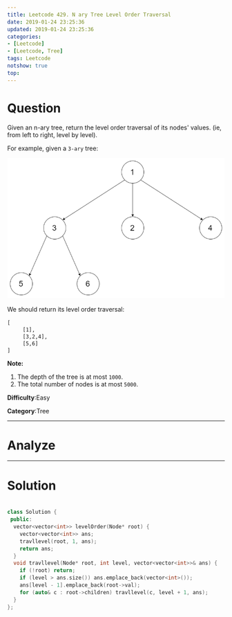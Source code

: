 ```yaml
---
title: Leetcode 429. N ary Tree Level Order Traversal
date: 2019-01-24 23:25:36
updated: 2019-01-24 23:25:36
categories: 
- [Leetcode]
- [Leetcode, Tree]
tags: Leetcode
notshow: true
top:
---
```


# Question

Given an n-ary tree, return the level order traversal of its nodes' values. (ie, from left to right, level by level).

For example, given a  `3-ary`  tree:

![](/images/in-post/2019-01-24-Leetcode-429-N-ary-Tree-Level-Order-Traversal/2019-01-24-23-26-01.png)

We should return its level order traversal:

```
[
     [1],
     [3,2,4],
     [5,6]
]
```
**Note:**

1.  The depth of the tree is at most  `1000`.
2.  The total number of nodes is at most  `5000`.

**Difficulty**:Easy

**Category**:Tree

<!-- more -->

------------

# Analyze

------------

# Solution

```cpp

class Solution {
 public:
  vector<vector<int>> levelOrder(Node* root) {
    vector<vector<int>> ans;
    travllevel(root, 1, ans);
    return ans;
  }
  void travllevel(Node* root, int level, vector<vector<int>>& ans) {
    if (!root) return;
    if (level > ans.size()) ans.emplace_back(vector<int>());
    ans[level - 1].emplace_back(root->val);
    for (auto& c : root->children) travllevel(c, level + 1, ans);
  }
};
```


